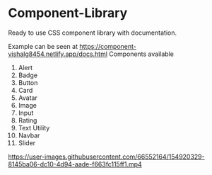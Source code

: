# Component-Library
Ready to use CSS component library with documentation.

Example can be seen at https://component-vishalg8454.netlify.app/docs.html
Components available
1. Alert
2. Badge
3. Button
4. Card
5. Avatar
6. Image
7. Input
8. Rating
9. Text Utility
10. Navbar
11. Slider


https://user-images.githubusercontent.com/66552164/154920329-8145ba06-dc10-4d94-aade-f663fc115ff1.mp4

